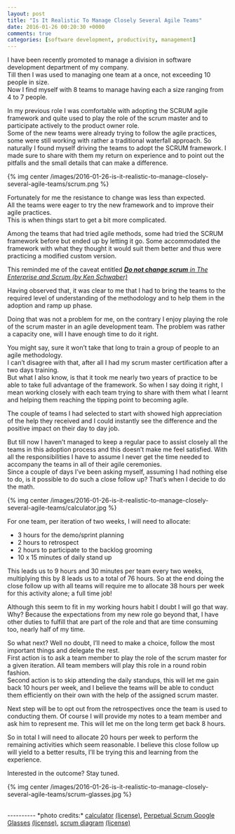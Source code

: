 ```yaml
---
layout: post
title: "Is It Realistic To Manage Closely Several Agile Teams"
date: 2016-01-26 00:20:30 +0000
comments: true
categories: [software development, productivity, management]
---
```

I have been recently promoted to manage a division in software development department of my company.  
Till then I was used to managing one team at a once, not exceeding 10 people in size.  
Now I find myself with 8 teams to manage having each a size ranging from 4 to 7 people. 

In my previous role I was comfortable with adopting the SCRUM agile framework and quite used to play the role of the scrum master and to participate actively to the product owner role.   
Some of the new teams were already trying to follow the agile practices, some were still working with rather a traditional waterfall approach. 
So naturally I found myself driving the teams to adopt the SCRUM framework.
I made sure to share with them my return on experience and to point out the pitfalls and the small details that can make a difference. 

{% img center /images/2016-01-26-is-it-realistic-to-manage-closely-several-agile-teams/scrum.png %}

Fortunately for me the resistance to change was less than expected.   
All the teams were eager to try the new framework and to improve their agile practices.      
This is when things start to get a bit more complicated.    

<!-- more -->  

Among the teams that had tried agile methods, some had tried the SCRUM framework before but ended up by letting it go. Some accommodated the framework with what they thought it would suit them better and thus were practicing a modified custom version.  

This reminded me of the caveat entitled [***Do not change scrum*** *in The Enterprise and Scrum (by Ken Schwaber)*](https://books.google.fr/books?id=pjLcBAAAQBAJ&pg=PT21&lpg=PT21&dq=%22Do+not+change+scrum%22&source=bl&ots=ZLjZe7HpGC&sig=fZakjNenlohycnYqsULErZxMPlY&hl=fr&sa=X&ved=0ahUKEwiVm-C3gMbKAhXLthoKHcC1AKgQ6AEIHzAA#v=onepage&q&f=false)  

Having observed that, it was clear to me that I had to bring the teams to the required level of understanding of the methodology and to help them in the adoption and ramp up phase.  

Doing that was not a problem for me, on the contrary I enjoy playing the role of the scrum master in an agile development team. The problem was rather a capacity one, will I have enough time to do it right.   

You might say, sure it won’t take that long to train a group of people to an agile methodology.   
I can’t disagree with that, after all I had my scrum master certification after a two days training.  
But what I also know, is that it took me nearly two years of practice to be able to take full advantage of the framework. So when I say doing it right, I mean working closely with each team trying to share with them what I learnt and helping them reaching the tipping point to becoming agile.  

The couple of teams I had selected to start with showed high appreciation of the help they received and I could instantly see the difference and the positive impact on their day to day job.  

But till now I haven’t managed to keep a regular pace to assist closely all the teams in this adoption process and this doesn’t make me feel satisfied. With all the responsibilities I have to assume I never get the time needed to accompany the teams in all of their agile ceremonies.  
Since a couple of days I’ve been asking myself, assuming I had nothing else to do, is it possible to do such a close follow up? That’s when I decide to do the math.
  
{% img center /images/2016-01-26-is-it-realistic-to-manage-closely-several-agile-teams/calculator.jpg %}

For one team, per iteration of two weeks, I will need to allocate:      
- 3 hours for the demo/sprint planning     
- 2 hours to retrospect  
- 2 hours to participate to the backlog grooming    
- 10 x 15 minutes of daily stand up    

This leads us to 9 hours and 30 minutes per team every two weeks, multiplying this by 8 leads us to a total of 76 hours. So at the end doing the close follow up with all teams will require me to allocate 38 hours per week for this activity alone; a full time job!  

Although this seem to fit in my working hours habit I doubt I will go that way.  
Why? Because the expectations from my new role go beyond that, I have other duties to fulfill that are part of the role and that are time consuming too, nearly half of my time.  

So what next? Well no doubt, I’ll need to make a choice, follow the most important things and delegate the rest.  
First action is to ask a team member to play the role of the scrum master for a given iteration. All team members will play this role in a round robin fashion.   
Second action is to skip attending the daily standups, this will let me gain back 10 hours per week, and I believe the teams will be able to conduct them efficiently on their own with the help of the assigned scrum master.  

Next step will be to opt out from the retrospectives once the team is used to conducting them. Of course I will provide my notes to a team member and ask him to represent me. This will let me on the long term get back 8 hours.  

So in total I will need to allocate 20 hours per week to perform the remaining activities which seem reasonable. I believe this close follow up will yield to a better results, I’ll be trying this and learning from the experience.     

Interested in the outcome? Stay tuned.  

{% img center /images/2016-01-26-is-it-realistic-to-manage-closely-several-agile-teams/scrum-glasses.jpg %}

<br>
----------
*photo credits:*   
<a href="https://www.flickr.com/photos/ansik/304526237/" title="calculator">calculator</a> <a href="https://creativecommons.org/licenses/by/2.0/">(license)</a>, <a href="https://www.flickr.com/photos/neighborhoodnini/9650231200/" title="Perpetual Scrum Google Glasses">Perpetual Scrum Google Glasses</a> <a href="https://creativecommons.org/licenses/by-nd/2.0/">(license)</a>, <a href="https://www.flickr.com/photos/cadsonline/470108485/" title="scrum diagram">scrum diagram</a> <a href="https://creativecommons.org/licenses/by-nc-nd/2.0/">(license)</a> 
